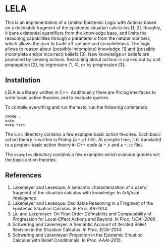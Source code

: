 # LELA

This is an implementation of a Limited Epistemic Logic with Actions based on a decidable fragment of the epistemic situation calulculus [1, 2].
Roughly, it bans existential quantifiers from the knowledge base, and limits the reasoning capabilities through a parameter *k* from the natural numbers, which allows the user to trade off runtime and completeness.
The logic allows to reason about (possibly incomplete) knowledge [1] and (possibly incomplete and/or incorrect) beliefs [3].
New knowledge or beliefs are produced by sensing actions.
Reasoning about actions is carried out by unit propagation [2], by regression [1, 4], or by progression [3].


## Installation

LELA is a library written in C++.
Additionally there are Prolog interfaces to write basic action theories and to evaluate queries.

To compile everything and run the tests, run the following commands:
```
cmake .
make
make test
```

The `bats` directory contains a few example basic action theories.
Each basic action theory is written in Prolog (a `*.pl` file).
At compile time, it is translated to a proper+ basic action theory in C++ code (a `*.h` and a `*.cc` file).

The `examples` directory contains a few examples which evaluate queries wrt the basic action theories.


## References

1. Lakemeyer and Levesque: A semantic characterization of a useful fragment of the situation calculus with knowledge. In *Artificial Intelligence*.
2. Lakemeyer and Levesque: Decidable Reasoning in a Fragment of the Epistemic Situation Calculus. In *Proc. KR-2014*.
3. Liu and Lakemeyer: On First-Order Definability and Computability of Progression for Local-Effect Actions and Beyond. In *Proc. IJCAI-2009*.
3. Schwering and Lakemeyer: A Semantic Account of Iterated Belief Revision in the Situation Calculus. In *Proc. ECAI-2014*.
4. Schwering and Lakemeyer: Projection in the Epistemic Situation Calculus with Belief Conditionals. In *Proc. AAAI-2015*.

